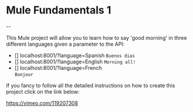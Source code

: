 # Mule Fundamentals 1
--

This Mule project will allow you to learn how to say 'good morning' in three different languages
given a parameter to the API:

- [] localhost:8001/?language=Spanish
  `Buenos dias`
- [] localhost:8001/?language=English
	`Morning all!`
- [] localhost:8001/?language=French   
	`Bonjour`


If you fancy to follow all the detailed instructions on how to create this project click on the link below:

https://vimeo.com/119207308
